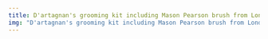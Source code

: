 ```yaml
---
title: D'artagnan's grooming kit including Mason Pearson brush from London
img: "D'artagnan's grooming kit including Mason Pearson brush from London.jpg"
---
```


